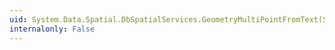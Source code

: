 ```yaml
---
uid: System.Data.Spatial.DbSpatialServices.GeometryMultiPointFromText(System.String,System.Int32)
internalonly: False
---
```

